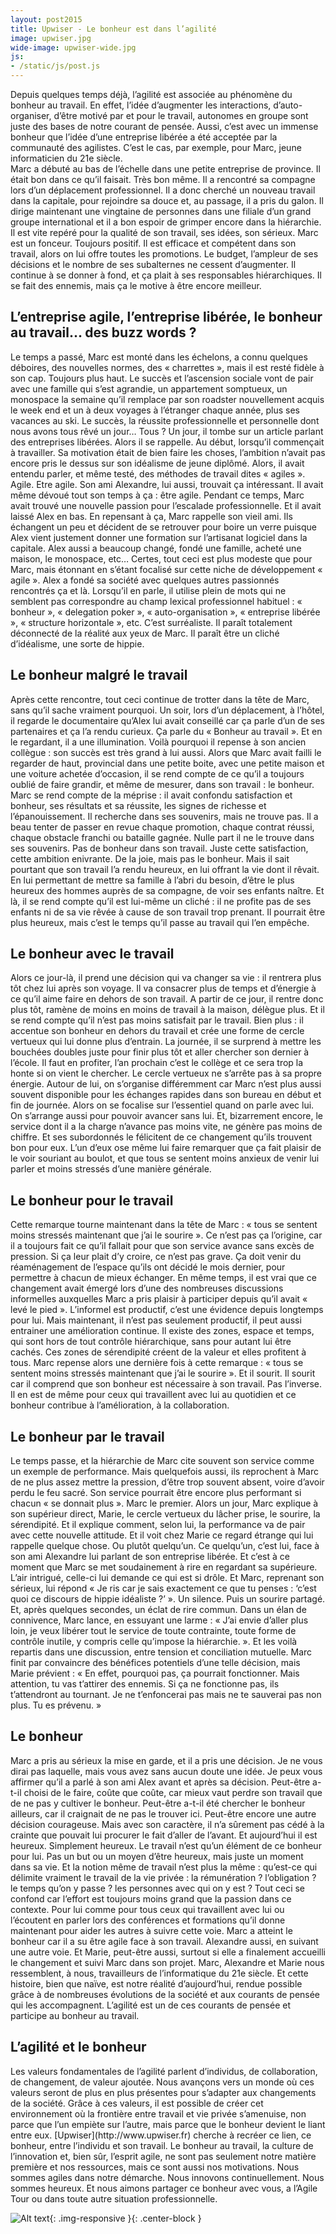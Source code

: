 ```yaml
---
layout: post2015
title: Upwiser - Le bonheur est dans l’agilité
image: upwiser.jpg
wide-image: upwiser-wide.jpg
js:
- /static/js/post.js
---
```


Depuis quelques temps déjà, l’agilité est associée au phénomène du bonheur au travail. En effet, l’idée d’augmenter les interactions, d’auto-organiser, d’être motivé par et pour le travail, autonomes en groupe sont juste des bases de notre courant de pensée. Aussi, c’est avec un immense bonheur que l’idée d’une entreprise libérée a été acceptée par la communauté des agilistes.<!--more--> C’est le cas, par exemple, pour Marc, jeune informaticien du 21e siècle.  
Marc a débuté au bas de l’échelle dans une petite entreprise de province. Il était bon dans ce qu’il faisait. Très bon même. Il a rencontré sa compagne lors d’un déplacement professionnel. Il a donc cherché un nouveau travail dans la capitale, pour rejoindre sa douce et, au passage, il a pris du galon. Il dirige maintenant une vingtaine de personnes dans une filiale d’un grand groupe international et il a bon espoir de grimper encore dans la hiérarchie.  
Il est vite repéré pour la qualité de son travail, ses idées, son sérieux. Marc est un fonceur. Toujours positif. Il est efficace et compétent dans son travail, alors on lui offre toutes les promotions. Le budget, l’ampleur de ses décisions et le nombre de ses subalternes ne cessent d’augmenter. Il continue à se donner à fond, et ça plait à ses responsables hiérarchiques. Il se fait des ennemis, mais ça le motive à être encore meilleur.  

<h2>L’entreprise agile, l’entreprise libérée, le bonheur au travail… des buzz words ?</h2>
Le temps a passé, Marc est monté dans les échelons, a connu quelques déboires, des nouvelles normes, des « charrettes », mais il est resté fidèle à son cap. Toujours plus haut. Le succès et l’ascension sociale vont de pair avec une famille qui s’est agrandie, un appartement somptueux, un monospace la semaine qu’il remplace par son roadster nouvellement acquis le week end et un à deux voyages à l’étranger chaque année, plus ses vacances au ski. Le succès, la réussite professionnelle et personnelle dont nous avons tous rêvé un jour… Tous ?  
Un jour, il tombe sur un article parlant des entreprises libérées. Alors il se rappelle. Au début, lorsqu’il commençait à travailler. Sa motivation était de bien faire les choses, l’ambition n’avait pas encore pris le dessus sur son idéalisme de jeune diplômé. Alors, il avait entendu parler, et même testé, des méthodes de travail dites « agiles ». Agile. Etre agile. Son ami Alexandre, lui aussi, trouvait ça intéressant. Il avait même dévoué tout son temps à ça : être agile. Pendant ce temps, Marc avait trouvé une nouvelle passion pour l’escalade professionnelle. Et il avait laissé Alex en bas.  
En repensant à ça, Marc rappelle son vieil ami. Ils échangent un peu et décident de se retrouver pour boire un verre puisque Alex vient justement donner une formation sur l’artisanat logiciel dans la capitale. Alex aussi a beaucoup changé, fondé une famille, acheté une maison, le monospace, etc… Certes, tout ceci est plus modeste que pour Marc, mais étonnant en s’étant focalisé sur cette niche de développement « agile ». Alex a fondé sa société avec quelques autres passionnés rencontrés ça et là. Lorsqu’il en parle, il utilise plein de mots qui ne semblent pas correspondre au champ lexical professionnel habituel : « bonheur », « delegation poker », « auto-organisation », « entreprise libérée », « structure horizontale », etc. C’est surréaliste. Il paraît totalement déconnecté de la réalité aux yeux de Marc. Il paraît être un cliché d’idéalisme, une sorte de hippie.  

<h2>Le bonheur malgré le travail</h2>
Après cette rencontre, tout ceci continue de trotter dans la tête de Marc, sans qu’il sache vraiment pourquoi. Un soir, lors d’un déplacement, à l’hôtel, il regarde le documentaire qu’Alex lui avait conseillé car ça parle d’un de ses partenaires et ça l’a rendu curieux. Ça parle du « Bonheur au travail ». Et en le regardant, il a une illumination. Voilà pourquoi il repense à son ancien collègue : son succès est très grand à lui aussi. Alors que Marc avait failli le regarder de haut, provincial dans une petite boite, avec une petite maison et une voiture achetée d’occasion, il se rend compte de ce qu’il a toujours oublié de faire grandir, et même de mesurer, dans son travail : le bonheur.  
Marc se rend compte de la méprise : il avait confondu satisfaction et bonheur, ses résultats et sa réussite, les signes de richesse et l’épanouissement. Il recherche dans ses souvenirs, mais ne trouve pas. Il a beau tenter de passer en revue chaque promotion, chaque contrat réussi, chaque obstacle franchi ou bataille gagnée. Nulle part il ne le trouve dans ses souvenirs. Pas de bonheur dans son travail. Juste cette satisfaction, cette ambition enivrante. De la joie, mais pas le bonheur.  
Mais il sait pourtant que son travail l’a rendu heureux, en lui offrant la vie dont il rêvait. En lui permettant de mettre sa famille à l’abri du besoin, d’être le plus heureux des hommes auprès de sa compagne, de voir ses enfants naître. Et là, il se rend compte qu’il est lui-même un cliché : il ne profite pas de ses enfants ni de sa vie rêvée à cause de son travail trop prenant. Il pourrait être plus heureux, mais c’est le temps qu’il passe au travail qui l’en empêche.  

<h2>Le bonheur avec le travail</h2>
Alors ce jour-là, il prend une décision qui va changer sa vie : il rentrera plus tôt chez lui après son voyage. Il va consacrer plus de temps et d’énergie à ce qu’il aime faire en dehors de son travail. A partir de ce jour, il rentre donc plus tôt, ramène de moins en moins de travail à la maison, délègue plus. Et il se rend compte qu’il n’est pas moins satisfait par le travail.  
Bien plus : il accentue son bonheur en dehors du travail et crée une forme de cercle vertueux qui lui donne plus d’entrain. La journée, il se surprend à mettre les bouchées doubles juste pour finir plus tôt et aller chercher son dernier à l’école. Il faut en profiter, l’an prochain c’est le collège et ce sera trop la honte si on vient le chercher.  
Le cercle vertueux ne s’arrête pas à sa propre énergie. Autour de lui, on s’organise différemment car Marc n’est plus aussi souvent disponible pour les échanges rapides dans son bureau en début et fin de journée. Alors on se focalise sur l’essentiel quand on parle avec lui. On s’arrange aussi pour pouvoir avancer sans lui. Et, bizarrement encore, le service dont il a la charge n’avance pas moins vite, ne génère pas moins de chiffre. Et ses subordonnés le félicitent de ce changement qu’ils trouvent bon pour eux. L’un d’eux ose même lui faire remarquer que ça fait plaisir de le voir souriant au boulot, et que tous se sentent moins anxieux de venir lui parler et moins stressés d’une manière générale.  

<h2>Le bonheur pour le travail</h2>
Cette remarque tourne maintenant dans la tête de Marc : « tous se sentent moins stressés maintenant que j’ai le sourire ». Ce n’est pas ça l’origine, car il a toujours fait ce qu’il fallait pour que son service avance sans excès de pression. Si ça leur plait d’y croire, ce n’est pas grave. Ça doit venir du réaménagement de l’espace qu’ils ont décidé le mois dernier, pour permettre à chacun de mieux échanger. En même temps, il est vrai que ce changement avait émergé lors d’une des nombreuses discussions informelles auxquelles Marc a pris plaisir à participer depuis qu’il avait « levé le pied ».  
L’informel est productif, c’est une évidence depuis longtemps pour lui. Mais maintenant, il n’est pas seulement productif, il peut aussi entrainer une amélioration continue. Il existe des zones, espace et temps, qui sont hors de tout contrôle hiérarchique, sans pour autant lui être cachés. Ces zones de sérendipité créent de la valeur et elles profitent à tous.  
Marc repense alors une dernière fois à cette remarque : « tous se sentent moins stressés maintenant que j’ai le sourire ». Et il sourit. Il sourit car il comprend que son bonheur est nécessaire à son travail. Pas l’inverse. Il en est de même pour ceux qui travaillent avec lui au quotidien et ce bonheur contribue à l’amélioration, à la collaboration.  

<h2>Le bonheur par le travail</h2>
Le temps passe, et la hiérarchie de Marc cite souvent son service comme un exemple de performance. Mais quelquefois aussi, ils reprochent à Marc de ne plus assez mettre la pression, d’être trop souvent absent, voire d’avoir perdu le feu sacré. Son service pourrait être encore plus performant si chacun « se donnait plus ». Marc le premier. Alors un jour, Marc explique à son supérieur direct, Marie, le cercle vertueux du lâcher prise, le sourire, la sérendipité. Et il explique comment, selon lui, la performance va de pair avec cette nouvelle attitude. Et il voit chez Marie ce regard étrange qui lui rappelle quelque chose. Ou plutôt quelqu’un. Ce quelqu’un, c’est lui, face à son ami Alexandre lui parlant de son entreprise libérée.  
Et c’est à ce moment que Marc se met soudainement à rire en regardant sa supérieure. L’air intrigué, celle-ci lui demande ce qui est si drôle. Et Marc, reprenant son sérieux, lui répond « Je ris car je sais exactement ce que tu penses : ‘c’est quoi ce discours de hippie idéaliste ?’ ».  
Un silence.  
Puis un sourire partagé. Et, après quelques secondes, un éclat de rire commun. Dans un élan de connivence, Marc lance, en essuyant une larme : « J’ai envie d’aller plus loin, je veux libérer tout le service de toute contrainte, toute forme de contrôle inutile, y compris celle qu’impose la hiérarchie. ». Et les voilà repartis dans une discussion, entre tension et conciliation mutuelle. Marc finit par convaincre des bénéfices potentiels d’une telle décision, mais Marie prévient : « En effet, pourquoi pas, ça pourrait fonctionner. Mais attention, tu vas t’attirer des ennemis. Si ça ne fonctionne pas, ils t’attendront au tournant. Je ne t’enfoncerai pas mais ne te sauverai pas non plus. Tu es prévenu. »  

<h2>Le bonheur</h2>
Marc a pris au sérieux la mise en garde, et il a pris une décision. Je ne vous dirai pas laquelle, mais vous avez sans aucun doute une idée. Je peux vous affirmer qu’il a parlé à son ami Alex avant et après sa décision. Peut-être a-t-il choisi de le faire, coûte que coûte, car mieux vaut perdre son travail que de ne pas y cultiver le bonheur. Peut-être a-t-il été chercher le bonheur ailleurs, car il craignait de ne pas le trouver ici. Peut-être encore une autre décision courageuse. Mais avec son caractère, il n’a sûrement pas cédé à la crainte que pouvait lui procurer le fait d’aller de l’avant.  
Et aujourd’hui il est heureux. Simplement heureux. Le travail n’est qu’un élément de ce bonheur pour lui. Pas un but ou un moyen d’être heureux, mais juste un moment dans sa vie. Et la notion même de travail n’est plus la même : qu’est-ce qui délimite vraiment le travail de la vie privée : la rémunération ? l’obligation ? le temps qu’on y passe ? les personnes avec qui on y est ? Tout ceci se confond car l’effort est toujours moins grand que la passion dans ce contexte. Pour lui comme pour tous ceux qui travaillent avec lui ou l’écoutent en parler lors des conférences et formations qu’il donne maintenant pour aider les autres à suivre cette voie.  
Marc a atteint le bonheur car il a su être agile face à son travail. Alexandre aussi, en suivant une autre voie. Et Marie, peut-être aussi, surtout si elle a finalement accueilli le changement et suivi Marc dans son projet. Marc, Alexandre et Marie nous ressemblent, à nous, travailleurs de l’informatique du 21e siècle. Et cette histoire, bien que naïve, est notre réalité d’aujourd’hui, rendue possible grâce à de nombreuses évolutions de la société et aux courants de pensée qui les accompagnent. L’agilité est un de ces courants de pensée et participe au bonheur au travail.  

<h2>L’agilité et le bonheur</h2>
Les valeurs fondamentales de l’agilité parlent d’individus, de collaboration, de changement, de valeur ajoutée. Nous avançons vers un monde où ces valeurs seront de plus en plus présentes pour s’adapter aux changements de la société. Grâce à ces valeurs, il est possible de créer cet environnement où la frontière entre travail et vie privée s’amenuise, non parce que l’un empiète sur l’autre, mais parce que le bonheur devient le liant entre eux.  
[Upwiser](http://www.upwiser.fr) cherche à recréer ce lien, ce bonheur, entre l’individu et son travail. Le bonheur au 
travail, la culture de l’innovation et, bien sûr, l’esprit agile, ne sont pas seulement notre matière première et nos ressources, mais ce sont aussi nos motivations. Nous sommes agiles dans notre démarche. Nous innovons continuellement. Nous sommes heureux.  
Et nous aimons partager ce bonheur avec vous, a l’Agile Tour ou dans toute autre situation professionnelle.  

![Alt text](/static/img/blog/upwiser-wide.jpg){: .img-responsive }{: .center-block }
